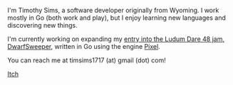 I'm Timothy Sims, a software developer originally from Wyoming. I work mostly in Go (both work and play), but I enjoy learning new languages and discovering new things.

I'm currently working on expanding my [entry into the Ludum Dare 48 jam, DwarfSweeper](https://ldjam.com/events/ludum-dare/48/dwarfsweeper), written in Go using the engine [Pixel](https://github.com/faiface/pixel).

You can reach me at timsims1717 (at) gmail (dot) com!

[Itch](https://thetimsims.itch.io/)

<!---
timsims1717/timsims1717 is a ✨ special ✨ repository because its `README.md` (this file) appears on your GitHub profile.
You can click the Preview link to take a look at your changes.
--->
